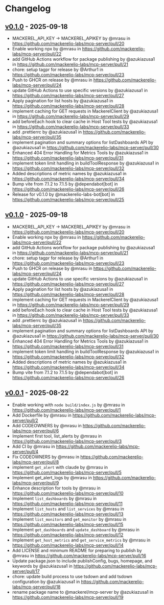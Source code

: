 # Changelog

## [v0.1.0](https://github.com/mackerelio-labs/mcp-server/compare/v0.0.1...v0.1.0) - 2025-09-18
- MACKEREL_API_KEY -> MACKEREL_APIKEY by @mrasu in https://github.com/mackerelio-labs/mcp-server/pull/20
- Enable working npx by @mrasu in https://github.com/mackerelio-labs/mcp-server/pull/22
- add GitHub Actions workflow for package publishing by @azukiazusa1 in https://github.com/mackerelio-labs/mcp-server/pull/21
- chore: setup tagpr for release by @Arthur1 in https://github.com/mackerelio-labs/mcp-server/pull/23
- Push to GHCR on release by @mrasu in https://github.com/mackerelio-labs/mcp-server/pull/24
- update GitHub Actions to use specific versions by @azukiazusa1 in https://github.com/mackerelio-labs/mcp-server/pull/27
- Apply pagination for list hosts by @azukiazusa1 in https://github.com/mackerelio-labs/mcp-server/pull/28
- implement caching for GET requests in MackerelClient by @azukiazusa1 in https://github.com/mackerelio-labs/mcp-server/pull/29
- add beforeEach hook to clear cache in Host Tool tests by @azukiazusa1 in https://github.com/mackerelio-labs/mcp-server/pull/33
- add .prettierrc by @azukiazusa1 in https://github.com/mackerelio-labs/mcp-server/pull/35
- implement pagination and summary options for listDashboards API by @azukiazusa1 in https://github.com/mackerelio-labs/mcp-server/pull/30
- Enhanced 404 Error Handling for Metrics Tools by @azukiazusa1 in https://github.com/mackerelio-labs/mcp-server/pull/31
- implement token limit handling in buildToolResponse by @azukiazusa1 in https://github.com/mackerelio-labs/mcp-server/pull/32
- Added descriptions of metric names by @azukiazusa1 in https://github.com/mackerelio-labs/mcp-server/pull/34
- Bump vite from 7.1.2 to 7.1.5 by @dependabot[bot] in https://github.com/mackerelio-labs/mcp-server/pull/26
- Release for v0.1.0 by @mackerelio-labs-bot[bot] in https://github.com/mackerelio-labs/mcp-server/pull/25

## [v0.1.0](https://github.com/mackerelio-labs/mcp-server/compare/v0.0.1...v0.1.0) - 2025-09-18
- MACKEREL_API_KEY -> MACKEREL_APIKEY by @mrasu in https://github.com/mackerelio-labs/mcp-server/pull/20
- Enable working npx by @mrasu in https://github.com/mackerelio-labs/mcp-server/pull/22
- add GitHub Actions workflow for package publishing by @azukiazusa1 in https://github.com/mackerelio-labs/mcp-server/pull/21
- chore: setup tagpr for release by @Arthur1 in https://github.com/mackerelio-labs/mcp-server/pull/23
- Push to GHCR on release by @mrasu in https://github.com/mackerelio-labs/mcp-server/pull/24
- update GitHub Actions to use specific versions by @azukiazusa1 in https://github.com/mackerelio-labs/mcp-server/pull/27
- Apply pagination for list hosts by @azukiazusa1 in https://github.com/mackerelio-labs/mcp-server/pull/28
- implement caching for GET requests in MackerelClient by @azukiazusa1 in https://github.com/mackerelio-labs/mcp-server/pull/29
- add beforeEach hook to clear cache in Host Tool tests by @azukiazusa1 in https://github.com/mackerelio-labs/mcp-server/pull/33
- add .prettierrc by @azukiazusa1 in https://github.com/mackerelio-labs/mcp-server/pull/35
- implement pagination and summary options for listDashboards API by @azukiazusa1 in https://github.com/mackerelio-labs/mcp-server/pull/30
- Enhanced 404 Error Handling for Metrics Tools by @azukiazusa1 in https://github.com/mackerelio-labs/mcp-server/pull/31
- implement token limit handling in buildToolResponse by @azukiazusa1 in https://github.com/mackerelio-labs/mcp-server/pull/32
- Added descriptions of metric names by @azukiazusa1 in https://github.com/mackerelio-labs/mcp-server/pull/34
- Bump vite from 7.1.2 to 7.1.5 by @dependabot[bot] in https://github.com/mackerelio-labs/mcp-server/pull/26

## [v0.0.1](https://github.com/mackerelio-labs/mcp-server/commits/v0.0.1) - 2025-08-22
- Enable working with `node build/index.js` by @mrasu in https://github.com/mackerelio-labs/mcp-server/pull/1
- Add Dockerfile by @mrasu in https://github.com/mackerelio-labs/mcp-server/pull/2
- Add CODEOWNERS by @mrasu in https://github.com/mackerelio-labs/mcp-server/pull/6
- Implement first tool, list_alerts by @mrasu in https://github.com/mackerelio-labs/mcp-server/pull/3
- Add CI by @mrasu in https://github.com/mackerelio-labs/mcp-server/pull/4
- Fix CODEOWNERS by @mrasu in https://github.com/mackerelio-labs/mcp-server/pull/8
- implement `get_alert` with claude by @mrasu in https://github.com/mackerelio-labs/mcp-server/pull/5
- Implement get_alert_logs by @mrasu in https://github.com/mackerelio-labs/mcp-server/pull/9
- Enhance description for tools by @mrasu in https://github.com/mackerelio-labs/mcp-server/pull/10
- Implement `list_dashboards` by @mrasu in https://github.com/mackerelio-labs/mcp-server/pull/11
- Implement `list_hosts` and `list_services` by @mrasu in https://github.com/mackerelio-labs/mcp-server/pull/13
- Implement `list_monitors` and `get_monitor` by @mrasu in https://github.com/mackerelio-labs/mcp-server/pull/15
- Implement `get_dashboards` and `update_dashboard` by @mrasu in https://github.com/mackerelio-labs/mcp-server/pull/12
- Implement `get_host_metrics` and `get_service_metrics` by @mrasu in https://github.com/mackerelio-labs/mcp-server/pull/14
- Add LICENSE and minimum README for preparing to publish by @mrasu in https://github.com/mackerelio-labs/mcp-server/pull/16
- Update package.json to include publishConfig, bugs, homepage, and keywords by @azukiazusa1 in https://github.com/mackerelio-labs/mcp-server/pull/17
- chore: update build process to use tsdown and add tsdown configuration by @azukiazusa1 in https://github.com/mackerelio-labs/mcp-server/pull/18
- rename package name to @mackerel/mcp-server by @azukiazusa1 in https://github.com/mackerelio-labs/mcp-server/pull/19
